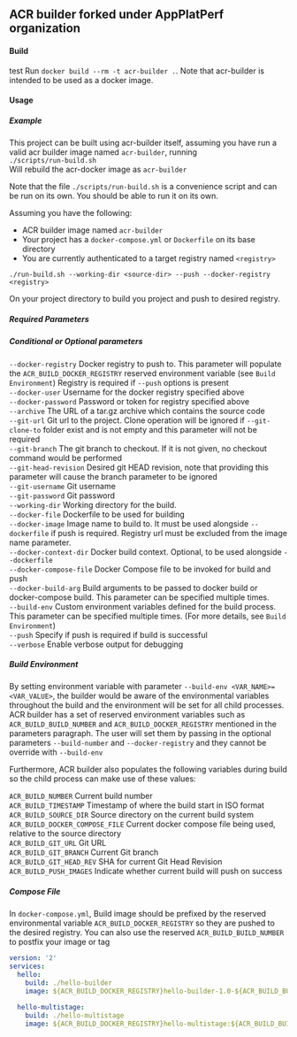 ## ACR builder forked under AppPlatPerf organization
#### Build
test
Run `docker build --rm -t acr-builder .`. Note that acr-builder is intended to be used as a docker image.

#### Usage

##### Example

This project can be built using acr-builder itself, assuming you have run a valid acr builder image named `acr-builder`, running<br>
```./scripts/run-build.sh```<br>
Will rebuild the acr-docker image as `acr-builder`


Note that the file `./scripts/run-build.sh` is a convenience script and can be run on its own. You should be able to run it on its own.

Assuming you have the following:
* ACR builder image named `acr-builder`
* Your project has a `docker-compose.yml` or `Dockerfile` on its base directory
* You are currently authenticated to a target registry named `<registry>`

```
./run-build.sh --working-dir <source-dir> --push --docker-registry <registry>
```
On your project directory to build you project and push to desired registry.

##### Required Parameters


##### Conditional or Optional parameters
`--docker-registry` Docker registry to push to. This parameter will populate the `ACR_BUILD_DOCKER_REGISTRY` reserved environment variable (see `Build Environment`) Registry is required if `--push` options is present<br />
`--docker-user` Username for the docker registry specified above<br />
`--docker-password` Password or token for registry specified above<br />
`--archive` The URL of a tar.gz archive which contains the source code<br />
`--git-url` Git url to the project. Clone operation will be ignored if `--git-clone-to` folder exist and is not empty and this parameter will not be required<br />
`--git-branch` The git branch to checkout. If it is not given, no checkout command would be performed<br />
`--git-head-revision` Desired git HEAD revision, note that providing this parameter will cause the branch parameter to be ignored<br />
`--git-username` Git username<br />
`--git-password` Git password<br />
`--working-dir` Working directory for the build.<br />
`--docker-file` Dockerfile to be used for building<br />
`--docker-image` Image name to build to. It must be used alongside `--dockerfile` if push is required. Registry url must be excluded from the image name parameter.<br />
`--docker-context-dir` Docker build context. Optional, to be used alongside `--dockerfile`<br />
`--docker-compose-file` Docker Compose file to be invoked for build and push<br />
`--docker-build-arg` Build arguments to be passed to docker build or docker-compose build. This parameter can be specified multiple times.<br />
`--build-env` Custom environment variables defined for the build process. This parameter can be specified multiple times. (For more details, see `Build Environment`)<br />
`--push` Specify if push is required if build is successful<br />
`--verbose` Enable verbose output for debugging<br />

##### Build Environment
By setting environment variable with parameter `--build-env <VAR_NAME>=<VAR_VALUE>`, the builder would be aware of the environmental variables throughout the build and the environment will be set for all child processes. ACR builder has a set of reserved environment variables such as `ACR_BUILD_BUILD_NUMBER` and `ACR_BUILD_DOCKER_REGISTRY` mentioned in the parameters paragraph. The user will set them by passing in the optional parameters `--build-number` and `--docker-registry` and they cannot be override with `--build-env`

Furthermore, ACR builder also populates the following variables during build so the child process can make use of these values:

`ACR_BUILD_NUMBER` Current build number<br />
`ACR_BUILD_TIMESTAMP` Timestamp of where the build start in ISO format<br />
`ACR_BUILD_SOURCE_DIR` Source directory on the current build system<br />
`ACR_BUILD_DOCKER_COMPOSE_FILE` Current docker compose file being used, relative to the source directory<br />
`ACR_BUILD_GIT_URL` Git URL<br />
`ACR_BUILD_GIT_BRANCH` Current Git branch<br />
`ACR_BUILD_GIT_HEAD_REV` SHA for current Git Head Revision<br />
`ACR_BUILD_PUSH_IMAGES` Indicate whether current build will push on success

##### Compose File
In `docker-compose.yml`, Build image should be prefixed by the reserved environmental variable `ACR_BUILD_DOCKER_REGISTRY` so they are pushed to the desired registry. You can also use the reserved `ACR_BUILD_BUILD_NUMBER` to postfix your image or tag
```yaml
version: '2'
services:
  hello:
    build: ./hello-builder
    image: ${ACR_BUILD_DOCKER_REGISTRY}hello-builder-1.0-${ACR_BUILD_BUILD_NUMBER}

  hello-multistage:
    build: ./hello-multistage
    image: ${ACR_BUILD_DOCKER_REGISTRY}hello-multistage:${ACR_BUILD_BUILD_NUMBER}
```
